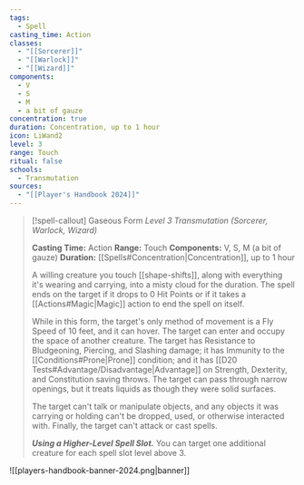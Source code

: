 ```yaml
---
tags:
  - Spell
casting_time: Action
classes:
  - "[[Sorcerer]]"
  - "[[Warlock]]"
  - "[[Wizard]]"
components:
  - V
  - S
  - M
  - a bit of gauze
concentration: true
duration: Concentration, up to 1 hour
icon: LiWand2
level: 3
range: Touch
ritual: false
schools:
  - Transmutation
sources: 
  - "[[Player's Handbook 2024]]"
---
```

>[!spell-callout] Gaseous Form
>_Level 3 Transmutation (Sorcerer, Warlock, Wizard)_
>
>**Casting Time:** Action
>**Range:** Touch
>**Components:** V, S, M (a bit of gauze)
>**Duration:** [[Spells#Concentration\|Concentration]], up to 1 hour
>
>A willing creature you touch [[shape-shifts]], along with everything it's wearing and carrying, into a misty cloud for the duration. The spell ends on the target if it drops to 0 Hit Points or if it takes a [[Actions#Magic\|Magic]] action to end the spell on itself.
>
>While in this form, the target's only method of movement is a Fly Speed of 10 feet, and it can hover. The target can enter and occupy the space of another creature. The target has Resistance to Bludgeoning, Piercing, and Slashing damage; it has Immunity to the [[Conditions#Prone\|Prone]] condition; and it has [[D20 Tests#Advantage/Disadvantage\|Advantage]] on Strength, Dexterity, and Constitution saving throws. The target can pass through narrow openings, but it treats liquids as though they were solid surfaces.
>
>The target can't talk or manipulate objects, and any objects it was carrying or holding can't be dropped, used, or otherwise interacted with. Finally, the target can't attack or cast spells.
>
>**_Using a Higher-Level Spell Slot._** You can target one additional creature for each spell slot level above 3.


![[players-handbook-banner-2024.png|banner]]